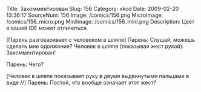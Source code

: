 Title: Закомментирован 
Slug: 156 
Category: xkcd 
Date: 2009-02-20 13:36:17 
SourceNum: 156 
Image: /comics/156.png 
MicroImage: /comics/156_micro.png 
MiniImage: /comics/156_mini.png 
Description: Цвет в вашей IDE может отличаться. 

[Парень разговаривает с человеком в шляпе]
Парень: Слушай, можешь сделать мне одолжение?
Человек в шляпе (показывая жест рукой): Закомментирован!

Парень: Чего?

[Человек в шляпе показывает руку в двумя выдвинутыми пальцами в виде //]
Парень: Постой, что вообще означает этот жест?